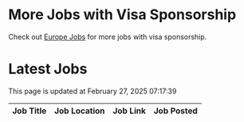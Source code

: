 # More Jobs with Visa Sponsorship

Check out [Europe Jobs](https://github.com/sureshparimi/europejobs#latest-jobs) for more jobs with visa sponsorship.

# Latest Jobs

This page is updated at February 27, 2025 07:17:39

| Job Title | Job Location | Job Link | Job Posted |
| --- | --- | --- | --- |
